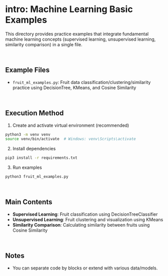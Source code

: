 # intro: Machine Learning Basic Examples

This directory provides practice examples that integrate fundamental machine learning concepts (supervised learning, unsupervised learning, similarity comparison) in a single file.

<br/>

## Example Files
- `fruit_ml_examples.py`: Fruit data classification/clustering/similarity practice using DecisionTree, KMeans, and Cosine Similarity

<br/>

## Execution Method

1. Create and activate virtual environment (recommended)
```bash
python3 -m venv venv
source venv/bin/activate  # Windows: venv\Scripts\activate
```

2. Install dependencies
```bash
pip3 install -r requirements.txt
```

3. Run examples
```bash
python3 fruit_ml_examples.py
```

<br/>

## Main Contents
- **Supervised Learning**: Fruit classification using DecisionTreeClassifier
- **Unsupervised Learning**: Fruit clustering and visualization using KMeans
- **Similarity Comparison**: Calculating similarity between fruits using Cosine Similarity

<br/>

## Notes
- You can separate code by blocks or extend with various data/models. 